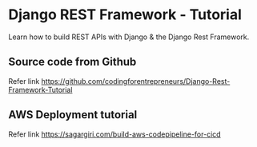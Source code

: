 # Django REST Framework - Tutorial
Learn how to build REST APIs with Django &amp; the Django Rest Framework.

## Source code from Github
Refer link
https://github.com/codingforentrepreneurs/Django-Rest-Framework-Tutorial

## AWS Deployment tutorial
Refer link
https://sagargiri.com/build-aws-codepipeline-for-cicd

